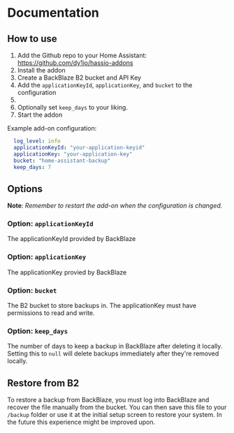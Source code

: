 # Documentation

## How to use

1. Add the Github repo to your Home Assistant: <https://github.com/dy1io/hassio-addons>
2. Install the addon
3. Create a BackBlaze B2 bucket and API Key
4. Add the `applicationKeyId`, `applicationKey`, and `bucket` to the configuration
5. 
6. Optionally set `keep_days` to your liking.
7. Start the addon

Example add-on configuration:

```yaml
  log_level: info
  applicationKeyId: "your-application-keyid"
  applicationKey: "your-application-key"
  bucket: "home-assistant-backup"
  keep_days: 7
```

## Options

**Note**: _Remember to restart the add-on when the configuration is changed._

### Option: `applicationKeyId`

The applicationKeyId provided by BackBlaze

### Option: `applicationKey`

The applicationKey provied by BackBlaze

### Option: `bucket`

The B2 bucket to store backups in. The applicationKey must have permissions to
read and write.

### Option: `keep_days`

The number of days to keep a backup in BackBlaze after deleting it locally.
Setting this to `null` will delete backups immediately after they're removed
locally.

## Restore from B2

To restore a backup from BackBlaze, you must log into BackBlaze and recover the
file manually from the bucket. You can then save this file to your `/backup`
folder or use it at the initial setup screen to restore your system. In the
future this experience might be improved upon.